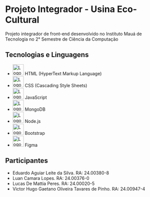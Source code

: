 # Projeto Integrador - Usina Eco-Cultural
Projeto integrador de front-end desenvolvido no Instituto Mauá de Tecnologia no 2° Semestre de Ciência da Computação

## Tecnologias e Linguagens
* <img src="img-readme/html-5.png" width="35" alt="Logo do HTML"> HTML (HyperText Markup Language)
* <img src="img-readme/css-3.png" width="35" alt="Logo do CSS"> CSS (Cascading Style Sheets)
* <img src="img-readme/js.png" width="35" alt="Logo do JavaScript"> JavaScript
* <img src="img-readme/mongodb.png" width="35" alt="Logo do MongoDB"> MongoDB
* <img src="img-readme/nodejs.png" width="35" alt="Logo do Node.js"> Node.js
* <img src="img-readme/bootstrap.png" width="35" alt="Logo do Bootstrap"> Bootstrap
* <img src="img-readme/figma.png" width="35" alt="Logo do Figma"> Figma

## Participantes
* Eduardo Aguiar Leite da Silva. RA: 24.00380-8
* Luan Camara Lopes. RA: 24.00376-0
* Lucas De Mattia Peres. RA: 24.00020-5 
* Victor Hugo Gaetano Oliveira Tavares de Pinho. RA: 24.00947-4
